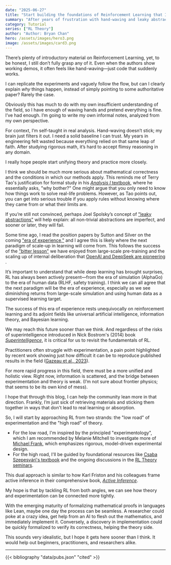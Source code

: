 ```yaml
---
date: "2025-06-27"
title: "Start building the foundations of Reinforcement Learning that I Can Trust"
summary: "After years of frustration with hand-waving and leaky abstractions, this is the start of my informal notes to unify the theory and practice of RL."
category: Tutorial
series: ["RL Theory"]
author: "Author: Bryan Chan"
hero: /assets/images/hero3.png
image: /assets/images/card3.png
---
```


There’s plenty of introductory material on Reinforcement Learning, yet, to be honest, I still don’t fully grasp any of it. Even when the authors show working demos, it often feels like hand-waving—just code that suddenly works. 

I can replicate the experiments and vaguely follow the flow, but can I clearly explain *why* things happen, instead of simply pointing to some authoritative paper? Rarely the case. 

Obviously this has much to do with my own insufficient understanding of the field, so I have enough of waving hands and pretend everything is fine. I’ve had enough. I’m going to write my own informal notes, analyzed from my own perspective.

For context, I’m self-taught in real analysis. Hand-waving doesn’t stick; my brain just filters it out. I need a solid baseline I can trust. My years in engineering felt wasted because everything relied on that same leap of faith. After studying rigorous math, it’s hard to accept flimsy reasoning in any domain.

I really hope people start unifying theory and practice more closely. 

I think we should be much more serious about mathematical correctness and the conditions in which our methods apply. This reminds me of Terry Tao's justification for formal study in his [*Analysis I* textbook](#ref-tao "Tao, T. (2022). Analysis I (4th ed.). Springer Nature."), where he essentially asks, "why bother?" One might argue that you only need to know how things work to solve real-life problems. However, as Tao points out, you can get into serious trouble if you apply rules without knowing where they came from or what their limits are. 

If you’re still not convinced, perhaps Joel Spolsky’s concept of ["leaky abstractions"](#ref-spolsky "Spolsky, J. (2002, November 11). The law of leaky abstractions. Joel on Software.") will help explain: all non-trivial abstractions are imperfect, and sooner or later, they will fail.

Some time ago, I read the position papers by Sutton and Silver on the coming ["era of experience,"](#ref-silver-sutton "Silver, D., & Sutton, R. S. (2023). The Era of Experience. DeepMind.") and I agree this is likely where the next paradigm of scale-up in learning will come from. This follows the success of the ["bitter lesson"](#ref-sutton "Sutton, R. S. (2019, March 13). The bitter lesson. Incomplete Ideas.") we have enjoyed from large-scale pre-training and the scaling up of internal deliberation that [OpenAI and DeepSeek are pioneering](#ref-deepseek-r1 "DeepSeek-AI et al. (2025). DeepSeek-R1: Incentivizing Reasoning Capability in LLMs via Reinforcement Learning.")
. 

It’s important to understand that while deep learning has brought surprises, RL has always been actively present—from the era of simulation (AlphaGo) to the era of human data (RLHF, safety training). I think we can all agree that the next paradigm will be the era of experience, especially as we see diminishing returns from large-scale simulation and using human data as a supervised learning target.

The success of this era of experience rests unequivocally on reinforcement learning and its adjoint fields like universal artificial intelligence, information theory, and Bayesian learning. 

We may reach this future sooner than we think. And regardless of the risks of superintelligence introduced in Nick Bostrom's (2014) book [*Superintelligence*](#ref-bostrom "Bostrom, N. (2014). Superintelligence: Paths, Dangers, Strategies. Oxford University Press."), it is critical for us to revisit the fundamentals of RL. 

Practitioners often struggle with experimentation, a pain point highlighted by recent work showing just how difficult it can be to reproduce published results in the field ([Gazeau et al., 2023](#ref-gazeau "Gazeau, M., Darvish, K., Romero, D., Sigaud, O., & Geist, M. (2023). On the Reproducibility of Reinforcement Learning Research. arXiv preprint arXiv:2304.01315.")).

For more rapid progress in this field, there must be a more unified and holistic view. Right now, information is scattered, and the bridge between experimentation and theory is weak. (I’m not sure about frontier physics; that seems to be its own kind of mess).

I hope that through this blog, I can help the community lean more in that direction. Frankly, I’m just sick of retrieving materials and sticking them together in ways that don't lead to real learning or absorption.

So, I will start by approaching RL from two strands: the "low road" of experimentation and the "high road" of theory. 
* For the low road, I'm inspired by the principled "experimentology", which I am recommended by Melanie Mitchell to investigate more of [Michael Frank](#ref-frank "Frank, M. C. (2023)'s book. Computational models of cognition and behavior. MIT Press."), which emphasizes rigorous, model-driven experimental design.
* For the high road, I'll be guided by foundational resources like [Csaba Szepesvári's textbook](#ref-szepesvari "Szepesvári, C. (2010). Algorithms for Reinforcement Learning. Morgan & Claypool Publishers.") and the ongoing discussions in the [RL Theory seminars](#ref-rltheory "RL Theory Seminars. (n.d.). Retrieved June 27, 2025, from https://sites.google.com/view/rltheoryseminars/home").

This dual approach is similar to how Karl Friston and his colleagues frame active inference in their comprehensive book, [*Active Inference*](#ref-parr "Parr, T., Pezzulo, G., & Friston, K. J. (2022). Active Inference: The Free Energy Principle in Mind, Brain, and Behavior. MIT Press."). 

My hope is that by tackling RL from both angles, we can see how theory and experimentation can be connected more tightly. 

With the emerging maturity of formalizing mathematical proofs in languages like Lean, maybe one day the process can be seamless. A researcher could poke at a crazy idea, get help from an AI to flesh out the mathematics, and immediately implement it. Conversely, a discovery in implementation could be quickly formalized to verify its correctness, helping the theory side.

This sounds very idealistic, but I hope it gets here sooner than I think. It would help out beginners, practitioners, and researchers alike.

---

{{< bibliography "data/pubs.json" "cited" >}}
